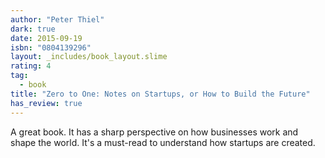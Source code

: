 ```yaml
---
author: "Peter Thiel"
dark: true
date: 2015-09-19
isbn: "0804139296"
layout: _includes/book_layout.slime
rating: 4
tag:
  - book
title: "Zero to One: Notes on Startups, or How to Build the Future"
has_review: true
---
```


A great book. It has a sharp perspective on how businesses work and shape the world. It's a must-read to understand how startups are created.
